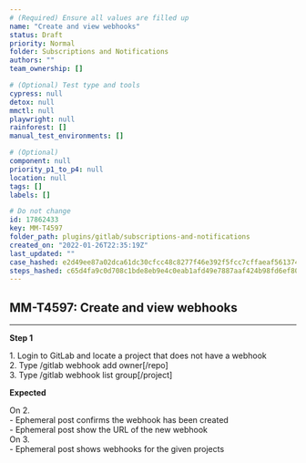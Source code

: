 ```yaml
---
# (Required) Ensure all values are filled up
name: "Create and view webhooks"
status: Draft
priority: Normal
folder: Subscriptions and Notifications
authors: ""
team_ownership: []

# (Optional) Test type and tools
cypress: null
detox: null
mmctl: null
playwright: null
rainforest: []
manual_test_environments: []

# (Optional)
component: null
priority_p1_to_p4: null
location: null
tags: []
labels: []

# Do not change
id: 17862433
key: MM-T4597
folder_path: plugins/gitlab/subscriptions-and-notifications
created_on: "2022-01-26T22:35:19Z"
last_updated: ""
case_hashed: e2d49ee87a02dca61dc30cfcc48c8277f46e392f5fcc7cffaeaf561374213233fd84deaacd3a1cc2780aee633e2ed472
steps_hashed: c65d4fa9c0d708c1bde8eb9e4c0eab1afd49e7887aaf424b98fd6ef8000ad5e1a04b3a641451d866ec76054de557c4a1
---
```


## MM-T4597: Create and view webhooks

---

**Step 1**

1\. Login to GitLab and locate a project that does not have a webhook\
2\. Type /gitlab webhook add owner\[/repo]\
3\. Type /gitlab webhook list group\[/project]

**Expected**

On 2.\
\- Ephemeral post confirms the webhook has been created\
\- Ephemeral post show the URL of the new webhook\
On 3.\
\- Ephemeral post shows webhooks for the given projects
